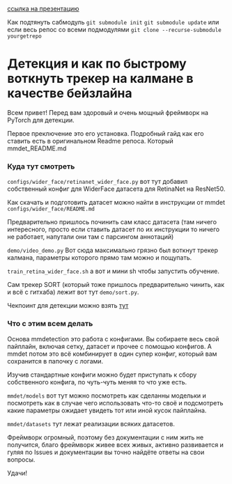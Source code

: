 [ссылка на презентацию](https://docs.google.com/presentation/d/1jnLb3RRenuhbOw3ontfZMuCWBPTOJXBC9TjOci8HCtU/edit?usp=sharing)

Как подтянуть сабмодуль
`git submodule init`
`git submodule update`
или если весь репос со всеми подмодулями
`git clone --recurse-submodule yourgetrepo`

# Детекция и как по быстрому воткнуть трекер на калмане в качестве бейзлайна

Всем привет! Перед вам здоровый и очень мощный фреймворк на PyTorch для детекции.

Первое преключение это его установка. Подробный гайд как его ставить есть в оригинальном Readme репоса.
Который mmdet_README.md

### Куда тут смотреть

`configs/wider_face/retinanet_wider_face.py` вот тут добавил собственный конфиг для 
WiderFace датасета для RetinaNet на ResNet50. 

Как скачать и подготовить датасет можно найти в инструкции от mmdet `configs/wider_face/README.md`

Предварительно пришлось починить сам класс датасета 
(там ничего интересного, просто если ставить датасет по их инструкции то ничего не работает, 
напутали они там с парсингом аннотаций)

`demo/video_demo.py` Вот сюда максимально грязно был воткнут трекер калмана, параметры которого
прямо там можно и пощупать.

`train_retina_wider_face.sh` а вот и мини sh чтобы запустить обучение. 

Сам трекер SORT (который тоже пришлось предварительно чинить, как и всё с гитхаба)
лежит вот тут `demo/sort.py`. 

Чекпоинт для детекции можно взять [тут](https://drive.google.com/file/d/1ZhZ2lUjAfTlNyG0SV9yhQ5E7TxwEz7NR/view?usp=sharing)

### Что с этим всем делать

Основа mmdetection это работа с конфигами. Вы собираете весь свой пайплайн,
включая сетку, датасет и прочее с помощью конфигов. А mmdet потом это всё
комбинирует в один супер конфиг, который вам сохранится в папочку с логами. 

Изучив стандартные конфиги можно будет приступать к сбору собственного конфига, по чуть-чуть
меняя то что уже есть.

`mmdet/models` вот тут можно посмотреть как сделанны модельки и посмотреть как в случае чего
использовать что-то своё и подсмотреть какие параметры ожидает увидеть тот или иной кусок пайплайна.

`mmdet/datasets` тут лежат реализации всяких датасетов.

Фреймворк огромный, поэтому без документации с ним жить не получится, благо фреймворк живее
всех живых, активно развивается и гуляя по Issues и документации вы точно найдёте ответы на свои вопросы.

Удачи!